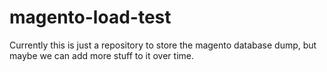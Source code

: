 # magento-load-test

Currently this is just a repository to store the magento database dump, but maybe we
can add more stuff to it over time.
